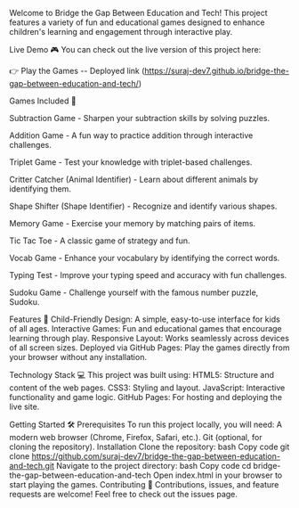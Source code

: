 Welcome to Bridge the Gap Between Education and Tech! 
This project features a variety of fun and educational games designed to enhance children's learning and engagement through interactive play.

Live Demo 🎮
You can check out the live version of this project here:

👉 Play the Games -- Deployed link (https://suraj-dev7.github.io/bridge-the-gap-between-education-and-tech/)

Games Included 🧠


Subtraction Game - Sharpen your subtraction skills by solving puzzles.


Addition Game - A fun way to practice addition through interactive challenges.


Triplet Game - Test your knowledge with triplet-based challenges.


Critter Catcher (Animal Identifier) - Learn about different animals by identifying them.


Shape Shifter (Shape Identifier) - Recognize and identify various shapes.


Memory Game - Exercise your memory by matching pairs of items.


Tic Tac Toe - A classic game of strategy and fun.


Vocab Game - Enhance your vocabulary by identifying the correct words.


Typing Test - Improve your typing speed and accuracy with fun challenges.


Sudoku Game - Challenge yourself with the famous number puzzle, Sudoku.


Features 🌟
Child-Friendly Design: A simple, easy-to-use interface for kids of all ages.
Interactive Games: Fun and educational games that encourage learning through play.
Responsive Layout: Works seamlessly across devices of all screen sizes.
Deployed via GitHub Pages: Play the games directly from your browser without any installation.


Technology Stack 💻
This project was built using:
HTML5: Structure and content of the web pages.
CSS3: Styling and layout.
JavaScript: Interactive functionality and game logic.
GitHub Pages: For hosting and deploying the live site.


Getting Started 🛠️
Prerequisites
To run this project locally, you will need:
A modern web browser (Chrome, Firefox, Safari, etc.).
Git (optional, for cloning the repository).
Installation
Clone the repository:
bash
Copy code
git clone https://github.com/suraj-dev7/bridge-the-gap-between-education-and-tech.git
Navigate to the project directory:
bash
Copy code
cd bridge-the-gap-between-education-and-tech
Open index.html in your browser to start playing the games.
Contributing 🤝
Contributions, issues, and feature requests are welcome! Feel free to check out the issues page.
